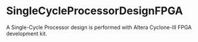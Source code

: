 # SingleCycleProcessorDesignFPGA

A Single-Cycle Processor design is performed with Altera Cyclone-III FPGA development kit.

